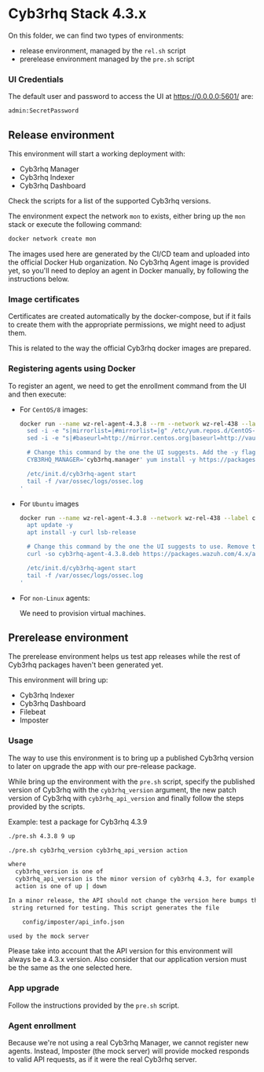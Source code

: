 # Cyb3rhq Stack 4.3.x

On this folder, we can find two types of environments:

 * release environment, managed by the `rel.sh` script
 * prerelease environment managed by the `pre.sh` script

###  UI Credentials

The default user and password to access the UI at https://0.0.0.0:5601/ are:

```
admin:SecretPassword
```

## Release environment

This environment will start a working deployment with:
  - Cyb3rhq Manager
  - Cyb3rhq Indexer
  - Cyb3rhq Dashboard

Check the scripts for a list of the supported Cyb3rhq versions.

The environment expect the network `mon` to exists, either bring up the
`mon` stack or execute the following command:

```bash
docker network create mon
```

The images used here are generated by the CI/CD team and uploaded into
the official Docker Hub organization. No Cyb3rhq Agent image is provided yet,
so you'll need to deploy an agent in Docker manually, by following the 
instructions below.

### Image certificates

Certificates are created automatically by the docker-compose, but if
it fails to create them with the appropriate permissions, we might need
to adjust them.

This is related to the way the official Cyb3rhq docker images are
prepared.

### Registering agents using Docker

To register an agent, we need to get the enrollment command from the
UI and then execute:

- For `CentOS/8` images:
  ```bash
  docker run --name wz-rel-agent-4.3.8 --rm --network wz-rel-438 --label com.docker.compose.project=wz-rel-438 -d centos:8 bash -c '
    sed -i -e "s|mirrorlist=|#mirrorlist=|g" /etc/yum.repos.d/CentOS-*
    sed -i -e "s|#baseurl=http://mirror.centos.org|baseurl=http://vault.centos.org|g" /etc/yum.repos.d/CentOS-*

    # Change this command by the one the UI suggests. Add the -y flag and remove the `sudo`.
    CYB3RHQ_MANAGER='cyb3rhq.manager' yum install -y https://packages.wazuh.com/4.x/yum5/x86_64/cyb3rhq-agent-4.3.8-1.el5.x86_64.rpm

    /etc/init.d/cyb3rhq-agent start
    tail -f /var/ossec/logs/ossec.log
  '
  ```

- For `Ubuntu` images
  ```bash
  docker run --name wz-rel-agent-4.3.8 --network wz-rel-438 --label com.docker.compose.project=wz-rel-438 -d ubuntu:20.04 bash -c '
    apt update -y
    apt install -y curl lsb-release

    # Change this command by the one the UI suggests to use. Remove the `sudo`.
    curl -so cyb3rhq-agent-4.3.8.deb https://packages.wazuh.com/4.x/apt/pool/main/w/cyb3rhq-agent/cyb3rhq-agent_4.3.8-1_amd64.deb && CYB3RHQ_MANAGER='cyb3rhq.manager' CYB3RHQ_AGENT_GROUP='default' dpkg -i ./cyb3rhq-agent-4.3.8.deb

    /etc/init.d/cyb3rhq-agent start
    tail -f /var/ossec/logs/ossec.log
  '
  ```

- For `non-Linux` agents:
  
  We need to provision virtual machines.

## Prerelease environment

The prerelease environment helps us test app releases while the rest of
Cyb3rhq packages haven't been generated yet.

This environment will bring up:

 - Cyb3rhq Indexer
 - Cyb3rhq Dashboard
 - Filebeat
 - Imposter

### Usage

The way to use this environment is to bring up a published Cyb3rhq version to 
later on upgrade the app with our pre-release package.

While bring up the environment with the `pre.sh` script, specify the published 
version of Cyb3rhq with the `cyb3rhq_version` argument, the new patch version of 
Cyb3rhq with `cyb3rhq_api_version` and finally follow the steps provided by the 
scripts.

Example: test a package for Cyb3rhq 4.3.9

```bash
./pre.sh 4.3.8 9 up
```

```bash
./pre.sh cyb3rhq_version cyb3rhq_api_version action

where
  cyb3rhq_version is one of
  cyb3rhq_api_version is the minor version of cyb3rhq 4.3, for example  5 17
  action is one of up | down

In a minor release, the API should not change the version here bumps the API
 string returned for testing. This script generates the file

    config/imposter/api_info.json

used by the mock server
```

Please take into account that the API version for this environment will 
always be a 4.3.x version. Also consider that our application version 
must be the same as the one selected here.

### App upgrade

Follow the instructions provided by the `pre.sh` script. 

### Agent enrollment

Because we're not using a real Cyb3rhq Manager, we cannot register new agents. 
Instead, Imposter (the mock server) will provide mocked responds to valid API 
requests, as if it were the real Cyb3rhq server.
